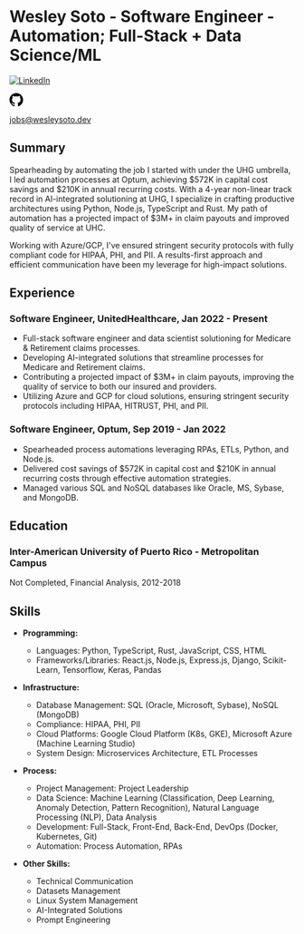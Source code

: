 # Wesley Soto - Software Engineer - Automation; Full-Stack + Data Science/ML

[![LinkedIn](https://static.licdn.com/aero-v1/sc/h/fzptdwtvgnpgk4tf76hulq7)](https://www.linkedin.com/in/wesley-soto-b9a2217b/) 

[<svg height="24" aria-hidden="true" viewBox="0 0 16 16" version="1.1" width="24" data-view-component="true" class="octicon octicon-mark-github v-align-middle color-fg-default">
    <path d="M8 0c4.42 0 8 3.58 8 8a8.013 8.013 0 0 1-5.45 7.59c-.4.08-.55-.17-.55-.38 0-.27.01-1.13.01-2.2 0-.75-.25-1.23-.54-1.48 1.78-.2 3.65-.88 3.65-3.95 0-.88-.31-1.59-.82-2.15.08-.2.36-1.02-.08-2.12 0 0-.67-.22-2.2.82-.64-.18-1.32-.27-2-.27-.68 0-1.36.09-2 .27-1.53-1.03-2.2-.82-2.2-.82-.44 1.1-.16 1.92-.08 2.12-.51.56-.82 1.28-.82 2.15 0 3.06 1.86 3.75 3.64 3.95-.23.2-.44.55-.51 1.07-.46.21-1.61.55-2.33-.66-.15-.24-.6-.83-1.23-.82-.67.01-.27.38.01.53.34.19.73.9.82 1.13.16.45.68 1.31 2.69.94 0 .67.01 1.3.01 1.49 0 .21-.15.45-.55.38A7.995 7.995 0 0 1 0 8c0-4.42 3.58-8 8-8Z"></path>
</svg>](https://github.com/algorusty) 

[jobs@wesleysoto.dev](mailto:jobs@wesleysoto.dev)

## Summary

Spearheading by automating the job I started with under the UHG umbrella, I led automation processes at Optum, achieving $572K in capital cost savings and $210K in annual recurring costs. With a 4-year non-linear track record in AI-integrated solutioning at UHG, I specialize in crafting productive architectures using Python, Node.js, TypeScript and Rust. My path of automation has a projected impact of $3M+ in claim payouts and improved quality of service at UHC.

Working with Azure/GCP, I've ensured stringent security protocols with fully compliant code for HIPAA, PHI, and PII. A results-first approach and efficient communication have been my leverage for high-impact solutions.

## Experience

### Software Engineer, UnitedHealthcare, Jan 2022 - Present

- Full-stack software engineer and data scientist solutioning for Medicare & Retirement claims processes.
- Developing AI-integrated solutions that streamline processes for Medicare and Retirement claims.
- Contributing a projected impact of $3M+ in claim payouts, improving the quality of service to both our insured and providers.
- Utilizing Azure and GCP for cloud solutions, ensuring stringent security protocols including HIPAA, HITRUST, PHI, and PII.

### Software Engineer, Optum, Sep 2019 - Jan 2022

- Spearheaded process automations leveraging RPAs, ETLs, Python, and Node.js.
- Delivered cost savings of $572K in capital cost and $210K in annual recurring costs through effective automation strategies.
- Managed various SQL and NoSQL databases like Oracle, MS, Sybase, and MongoDB.

## Education

### Inter-American University of Puerto Rico - Metropolitan Campus

Not Completed, Financial Analysis, 2012-2018

## Skills

- **Programming:**
  - Languages: Python, TypeScript, Rust, JavaScript, CSS, HTML
  - Frameworks/Libraries: React.js, Node.js, Express.js, Django, Scikit-Learn, Tensorflow, Keras, Pandas

- **Infrastructure:**
  - Database Management: SQL (Oracle, Microsoft, Sybase), NoSQL (MongoDB)
  - Compliance: HIPAA, PHI, PII
  - Cloud Platforms: Google Cloud Platform (K8s, GKE), Microsoft Azure (Machine Learning Studio)
  - System Design: Microservices Architecture, ETL Processes

- **Process:**
  - Project Management: Project Leadership
  - Data Science: Machine Learning (Classification, Deep Learning, Anomaly Detection, Pattern Recognition), Natural Language Processing (NLP), Data Analysis
  - Development: Full-Stack, Front-End, Back-End, DevOps (Docker, Kubernetes, Git)
  - Automation: Process Automation, RPAs

- **Other Skills:**
  - Technical Communication
  - Datasets Management
  - Linux System Management
  - AI-Integrated Solutions
  - Prompt Engineering